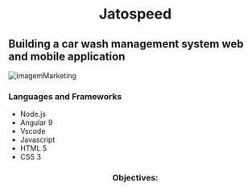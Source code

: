 <h1 align="center">Jatospeed </h1>
<h2> Building a car wash management system web and mobile application </h2>


![imagemMarketing](https://github.com/faelbalboa/Jatospeed/blob/main/logo%20jatospeed%20site.jpg)

<h3> Languages and Frameworks </h3>

- Node.js
- Angular 9
- Vscode
- Javascript
- HTML 5
- CSS 3

<h3 align="center"> Objectives: </h3>
